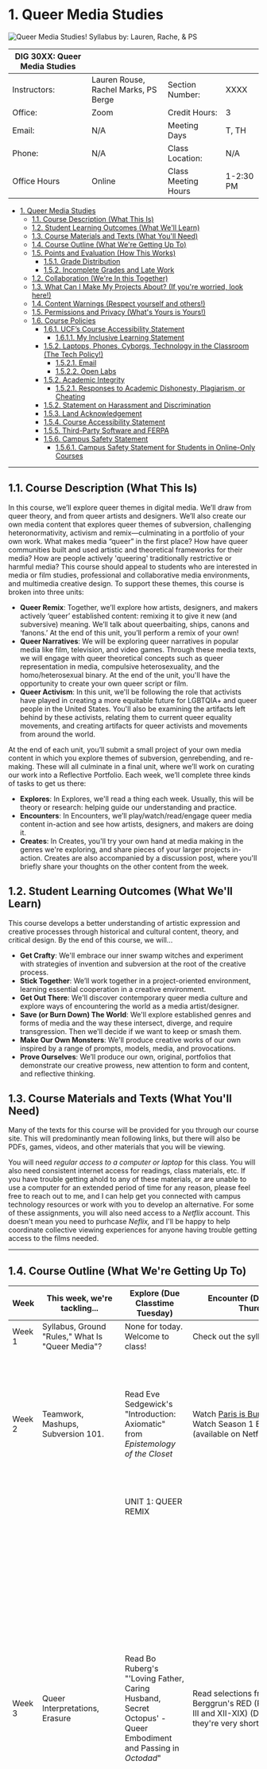 
# 1. Queer Media Studies

![Queer Media Studies! Syllabus by: Lauren, Rache, & PS](https://github.com/rouselaurenc/historysyllabus/blob/main/SyllabusBanner.png?raw=true  "Course Banner")

| DIG 30XX: Queer Media Studies |  |  |  |
|-|-|-|-|
| Instructors: | Lauren Rouse, Rachel Marks, PS Berge | Section Number: | XXXX |
| Office: | Zoom | Credit Hours: | 3 |
| Email: | N/A | Meeting Days | T, TH |
| Phone: | N/A | Class Location: | N/A |
| Office Hours | Online | Class Meeting Hours | 1-2:30 PM |

<!-- TOC -->

- [1. Queer Media Studies](#1-queer-media-studies)
  - [1.1. Course Description (What This Is)](#11-course-description-what-this-is)
  - [1.2. Student Learning Outcomes (What We'll Learn)](#12-student-learning-outcomes-what-well-learn)
  - [1.3. Course Materials and Texts (What You'll Need)](#13-course-materials-and-texts-what-youll-need)
  - [1.4. Course Outline (What We're Getting Up To)](#14-course-outline-what-were-getting-up-to)
  - [1.5. Points and Evaluation (How This Works)](#15-points-and-evaluation-how-this-works)
    - [1.5.1. Grade Distribution](#151-grade-distribution)
    - [1.5.2. Incomplete Grades and Late Work](#152-incomplete-grades-and-late-work)
  - [1.2. Collaboration (We're In this Together)](#12-collaboration-were-in-this-together)
  - [1.3. What Can I Make My Projects About? (If you're worried, look here!)](#13-what-can-i-make-my-projects-about-if-youre-worried-look-here)
  - [1.4. Content Warnings (Respect yourself and others!)](#14-content-warnings-respect-yourself-and-others)
  - [1.5. Permissions and Privacy (What's Yours is Yours!)](#15-permissions-and-privacy-whats-yours-is-yours)
  - [1.6. Course Policies](#16-course-policies)
    - [1.6.1. UCF’s Course Accessibility Statement](#161-ucfs-course-accessibility-statement)
      - [1.6.1.1. My Inclusive Learning Statement](#1611-my-inclusive-learning-statement)
    - [1.5.2. Laptops, Phones, Cyborgs, Technology in the Classroom (The Tech Policy!)](#152-laptops-phones-cyborgs-technology-in-the-classroom-the-tech-policy)
      - [1.5.2.1. Email](#1521-email)
      - [1.5.2.2. Open Labs](#1522-open-labs)
    - [1.5.2. Academic Integrity](#152-academic-integrity)
      - [1.5.2.1. Responses to Academic Dishonesty, Plagiarism, or Cheating](#1521-responses-to-academic-dishonesty-plagiarism-or-cheating)
    - [1.5.2. Statement on Harassment and Discrimination](#152-statement-on-harassment-and-discrimination)
    - [1.5.3. Land Acknowledgement](#153-land-acknowledgement)
    - [1.5.4. Course Accessibility Statement](#154-course-accessibility-statement)
    - [1.5.5. Third-Party Software and FERPA](#155-third-party-software-and-ferpa)
    - [1.5.6. Campus Safety Statement](#156-campus-safety-statement)
      - [1.5.6.1. Campus Safety Statement for Students in Online-Only Courses](#1561-campus-safety-statement-for-students-in-online-only-courses)

<!-- /TOC -->

-----

## 1.1. Course Description (What This Is)

In this course, we’ll explore queer themes in digital media. We’ll draw from queer theory, and from queer artists and designers. We’ll also create our own media content that explores queer themes of subversion, challenging heteronormativity, activism and remix—culminating in a portfolio of your own work. What makes media “queer” in the first place? How have queer communities built and used artistic and theoretical frameworks for their media? How are people actively 'queering' traditionally restrictive or harmful media? This course should appeal to students who are interested in media or film studies, professional and collaborative media environments, and multimedia creative design. To support these themes, this course is broken into three units:

- **Queer Remix**: Together, we’ll explore how artists, designers, and makers actively ‘queer’ established content: remixing it to give it new (and subversive) meaning. We’ll talk about queerbaiting, ships, canons and ‘fanons.’ At the end of this unit, you’ll perform a remix of your own!
- **Queer Narratives**: We will be exploring queer narratives in popular media like film, television, and video games. Through these media texts, we will engage with queer theoretical concepts such as queer representation in media, compulsive heterosexuality, and the homo/heterosexual binary. At the end of the unit, you'll have the opportunity to create your own queer script or film.
- **Queer Activism**: In this unit, we'll be following the role that activists have played in creating a more equitable future for LGBTQIA+ and queer people in the United States. You'll also be examining the artifacts left behind by these activists, relating them to current queer equality movements, and creating artifacts for  queer activists and movements from around the world.
  
At the end of each unit, you’ll submit a small project of your own media content in which you explore themes of subversion, genrebending, and re-making. These will all culminate in a final unit, where we’ll work on curating our work into a Reflective Portfolio. Each week, we’ll complete three kinds of tasks to get us there:

- **Explores**: In Explores, we'll read a thing each week. Usually, this will be theory or research: helping guide our understanding and practice.
- **Encounters**: In Encounters, we’ll play/watch/read/engage queer media content in-action and see how artists, designers, and makers are doing it.
- **Creates**: In Creates, you'll try your own hand at media making in the genres we're exploring, and share pieces of your larger projects in-action. Creates are also accompanied by a  discussion post, where you'll briefly share your thoughts on the other content from the week.

## 1.2. Student Learning Outcomes (What We'll Learn)

This course develops a better understanding of artistic expression and creative processes through historical and cultural content, theory, and critical design. By the end of this course, we will...

- **Get Crafty**: We'll embrace our inner swamp witches and experiment with strategies of invention and subversion at the root of the creative process.
- **Stick Together**: We’ll work together in a project-oriented environment, learning essential cooperation in a creative environment.
- **Get Out There**: We'll discover contemporary queer media culture and explore ways of encountering the world as a media artist/designer.
- **Save (or Burn Down) The World**: We'll explore established genres and forms of media and the way these intersect, diverge, and require transgression. Then we'll decide if we want to keep or smash them.
- **Make Our Own Monsters**: We'll produce creative works of our own inspired by a range of prompts, models, media, and provocations.
- **Prove Ourselves**: We’ll produce our own, original, portfolios that  demonstrate our creative prowess, new attention to form and content, and reflective thinking.

## 1.3. Course Materials and Texts (What You'll Need)

Many of the texts for this course will be provided for you through our course site. This will predominantly mean following links, but there will also be PDFs, games, videos, and other materials that you will be viewing.

You will need *regular access to a computer or laptop* for this class. You will also need consistent internet access for readings, class materials, etc. If you have trouble getting ahold to any of these materials, or are unable to use a computer for an extended period of time for any reason, please feel free to reach out to me, and I can help get you connected with campus technology resources or work with you to develop an alternative. For some of these assignments, you will also need access to a *Netflix* account. This doesn't mean you need to purhcase *Neflix,* and I'll be happy to help coordinate collective viewing experiences for anyone having trouble getting access to the films needed.

-----

## 1.4. Course Outline (What We're Getting Up To)

| Week | This week, we're tackling... | Explore (Due Classtime Tuesday) | Encounter (Due Classtime Thurdsay) | Create (Due 11:59pm Sunday) |
|-|-|-|-|-|
| Week 1 | Syllabus, Ground "Rules," What Is "Queer Media"? | None for today. Welcome to class! | Check out the syllabus! :) | Introduce yourself on the class forum. |
| Week 2 | Teamwork, Mashups, Subversion 101. | Read Eve Sedgewick's "Introduction: Axiomatic" from *Epistemology of the Closet* | Watch [Paris is Burning](https://www.youtube.com/watch?v=9LUH8sRwzBs)<br/> Watch Season 1 Episode 1 of Pose (available on Netflix) | **Discuss:** First, share your own explanation of one of Sedgwick’s seven axioms based on our discussion in class and your own understanding of them. Then, include a practical example of that axiom based on the depictions of queer communities and ball culture in either *Paris is Burning* or *Pose.* </br>**Create:** Connect with your new team members. You'll be working together over the course of the semester to collaborate and share your work. For now, come up with a team name, and post it and your mashup-image below! |
|  |  | UNIT 1: QUEER REMIX |  |  |
| Week 3 | Queer Interpretations, Erasure | Read Bo Ruberg's "'Loving Father, Caring Husband, Secret Octopus' - Queer Embodiment and Passing in *Octodad*" | Read selections from Chase Berggrun's RED (PDF) (Chapters I-III and XII-XIX) (Don't worry, they're very short). | **Discuss**: Both works for this week engage thinking about 'queer readings' of works that aren't expressly queer or may have even contain homophophobic and transphobic themes. Ruberg challenges us by performing a queer reading on a surprising subject, *Octodad*. And Chase Berggrun performs an erasure in order to build new layers of personal meaning onto a classic text. In a short post, share your thoughts about how these works challenge/change/re(f)use the meanings of the original. Where have you seen these kinds of ‘reimaginings’ before? If you happen to be familiar with either source, what do you think about Ruberg or Berggrun’s response? If you’re not familiar, how do you see them making it their own? </br>**Create**: This week, you’ll be performing an erasure of your own, our first foray into ‘remix.’ The source of the original text can be anything (though you may find it easier if you can copy the words directly—although editing a photo is perfectly fine, and sometimes more powerful). You might look at: birth certificates, leasing documents, postcards, webpages, news articles, text messages, social media profiles. Nothing more than 300 words or so. Copy out words (whole words or parts of them) and—keeping them in order—write something that gives it new meaning. If you are working with images, use our Image Toolkit to help you. In the end, you decide how much you want it to relate to its source material but do tell us what the source for your erasure was. |
| Week 4 | Queerbaiting & Reclaiming, Working with Images | Read "Between text, paratext, and context: Queerbaiting and the contemporary media landscape" in Transformative Works and Culture | Read "Queer video remix and LGBTQ online communities in" Transformative Works and Culture | **Discuss**: This week, we’ll be thinking about our own remix projects. We’ve looked at queerbaiting, and examples of remix, but in the next two weeks we’ll turn to thinking about how we want to ‘hack’ media narratives ourselves.  After reading the Remix Project assignment sheet, share a brief proposal for your media project. It’s okay if it’s a little open ended at this stage, but be sure to consider: 1) What you want to use as a source for your project. It can be a single source that you’re cutting/dubbing/altering, or it can be a mashup. 2) What ideas are you hoping to challenge/illuminate/transgress/repurpose from the source? 3) What do you want to express through this remix?   </br>**Create**: Using our Video Toolkit, and the tricks we’ve learned in class, submit your own Video Haiku project. This video should be no more than 30 seconds long, and can either include: 1) a video with new audio dubbed over it. 2) A cut between two separate clips. 3) A short mashup of visual clips over music. Once you’re done, upload your Haiku with a title, and 1-sentence description below. |
| Week 5 | Hacking Structures, Breaking Rules, Working with Audio/Video | Read "Queer Gaming: Gaming, Hacking, and Going Turbo" by Jack Halberstam from Queer Game Studies (PDF) | Play Porpentine Charity Heartscape's game "Foldscape" <https://porpentine.itch.io/foldscape> and at any one of her other games: <http://slimedaughter.com/games/>. | **Discuss**: This week, we’ve looked at how queer media often subverts conventional structures. With this in mind, think about what kind of structures you’re working with in your Remix project. What kind of expectations will your audience have, given the form? Which of these expectations do you want to break deliberately, and why? Share in a short post how you plan to engage / subvert these structures. </br>**Create**: Share an update of your Remix Project so far. You might include a screenshot, a short snippet, a storyboard, a clip or two, art-in-progress, whatever you have at this point, as well as one or two questions that you’re thinking about moving forward. |
| Week 6 | Remix Project Week! | Bring to class one example of a "reclaiming": Fiction, art, image, video, hashtags—something that remakes the original in a subversive way. | Bring to class a working prototype of your Remix Project to share with your teams. | **Remix Project Due by 11:59PM!**<br>Good luck! :D |
|  |  | UNIT 2: QUEER NARRATIVES |  |  |
| Week 7 | Queer Video Games: the Importance of Queer Representation| Read "Putting the Gay in Games: Cultural Production and GLBT Content in Video Games" by Adrienne Shaw | Play The Fullbright Company's *Gone Home* (available on Steam) | **Discuss:** Critically engage Gone Home’s depiction of a queer narrative by connecting your  impressions of the game with Shaw’s critique of GLBT representation in video games. <br/> **Create:** Select, briefly describe, and analyze your own example of queer representation in popular media (TV, film, or video games). How does the text represent its queer characters, and what are the some affordances and/or drawbacks of how that queer narrative is presented? |
| Week 8 | Queer Film: Heteronormativity, Masculinity, and Race | Read C.J. Pascoe's *Dude You're a Fag: Masculinity and Sexuality in High School* Chapter 4 (PDF) | Watch Barry Jenkins' *Moonlight* (currently available on Netflix) | **Discuss:** How does Pascoe’s concept of “compulsive heterosexuality” apply to Chiron’s story in Moonlight? What aspects of Chiron’s identity (race, gender, sexuality) are impacted by his adolescent upbringing, and the expectations of masculinity in his community? <br/> **Create:** Submit a short description of the story for your queer film script or short film, including which format you will choose and what impact you hope your film will make. |
| Week 9 | Queer Television: Pan/Bisexuality and the Homo/Heterosexual Binary | Read Maria San Filippo's *The B Word* Epilogue and Introduction | Watch Schitt's Creek Season 1 Episode 10 "Honeymoon" and Season 5 Episode 11 "Meet the Parents" (currently available on Netflix) | **Discuss:** In what ways does David’s pansexual identity in Schitt’s Creek “subvert, or ‘unthink’ monosexuality” (San Filippo 18)? In what ways might Patrick’s reluctance to come out be reflective of the monosexual and heterosexual assumptions that San Filippo discusses? <br/> **Create:** Share the first scene of your short film script or footage, and give us a "check-in" on your progress |
| Week 10 | Queer Short Film Project Week! | Watch the short film "Listen" available on Vimeo | Bring a rough draft of your script or an early edit of your film | **Queer Narrative Project due by 11:59 PM**. You've got this! |
|  |  | UNIT 3: QUEER ACTIVISM |  |  |
| Week 11 | Beyond the Hetero/Homosexual Binary | Read ["Punks, Bulldaggers, and Welfare Queens: The Radical Potential of Queer Politics?"](https://doi.org/10.1215/10642684-3-4-437) by Cathy J. Cohen and "Captialism and Gay Identity" by John D'Emilio | Watch *Pride* (2014 film); available on Amazon Prime or YouTube | **Discuss**: Research a queer activist (doesn't have to be a US activist or within the last 100 years). Why did you choose them? What is inspirational about their activism? How has their work persisted to today's queer activism? <br> **Create**: Make a small bio for the activist (like one you might find on a professional website). </br> |
| Week 12 | The AIDS Epidemic | Read "Critical Investments: AIDS, Christopher Reeve, and Queer/Disability Studies" by Robert McRuer and "Portraits of People with AIDS" from *Melancholia and Moralism: Essays on AIDS and Queer Politics* by Douglas Crimp | Watch *How to Survive a Plague* (2014 film); available on Amazon and view the [Interactive AIDS Quilt](https://www.aidsmemorial.org/interactive-aids-quilt) | **Discuss**: Consider the ways in which the COVID-19 pandemic and AIDS were covered by the media; how were these two epidemics treated similarly/differently?  Think about the similarlities and differences in how each has affect the queer community. Then, think about the artifacts that we have left over from the AIDS epidemic; how might the ones from the COVID-19 pandemic be similar? <br> **Create**: Compose a twitter thread addressing the similarities/differences between the media/social media coverage of the AIDS epidemic and the COVID-19 pandemic. </br> |
| Week 13 | The People of Color Who Built this Movement | Read ["The Combahee River Collective Statement"](https://www.blackpast.org/african-american-history/combahee-river-collective-statement-1977/) and “La Güera" by Cherríe Moraga, "The Master's Tools will Never Dismantle the Master's House" by Audre Lorde, and "Revolution: It's Not Neat or Pretty or Quick" by Pat Parker from *This Bridge Called My Back: Writings By Radical Women of Color* | Watch *The Death and Life of Marsha P. Johnson*; found on Netflix; and [*Kai Shappley: A Trans Girl Growing Up In Texas*]( https://www.them.us/video/watch/kai-shappley-a-trans-girl-growing-up-in-texas) | **Discuss**: Current debates in queer activism including bathroom bills, gay marraige and adoption, and high rates of violence against trans women of color. Consider the intersections of race, gender, class, and socioeconimic status. <br> **Create**: Think about the historical artifacts that we've been working with in class; how might these artifacts compose a collection about queer activism? Begin brainstorming ideas for your creative project. </br> |
| Week 14 | History in the Present | Read ["Old Objects, new media: Historical collections, digitization, and affect"](https://journals.sagepub.com/doi/10.1177/1359183512453534) by Jenny Newell and two current news articles about queer activism. You can also view a Ted Talk/news segment, listen to a podcast, or read poetry/fictional works about the current event. | Bring a draft of your Activism project to class. We'll share where we're at and get pointers from classmates.|**Queer Activism Project due by 11:59 PM**<br>We're almost there!|
|Week 15 | Reflective Portfolio| Workshop Day: Bring your 3 unit projects to class, along with some initial ideas for your reflective portfolio. | Showcase: Bring an early draft of your Reflective Portfolio to share with the class, and get some feedback from your peers |
|Week 16 | Reflective Portfolio Cont.| NO CLASS: Use this week to work on your Reflective Portfolios | NO CLASS: Use this week to work on your Reflective Portfolios | **The Final Portfolio is due during our final exam period!** Reach out to me and your group mates if you need additional help! |

-----

## 1.5. Points and Evaluation (How This Works)

This class uses a point-based grading system that is seperate from its system for feedback. This is so that you can comfortably experiment with strategies and ideas in a risk-free environment.

What this means is **as long as you complete the basic requirements laid out for each assignment, you will receive the full points possible.** However, I will be providing you detailed qualitative feedback on your analyses and your projects based on the goals that you communicate in your proposals. This feedback, however, will not result in lost points.

Otherwise, points will be used to determine your final grade according to the following:

| Assignment | Point Value |
|-|-|
| Creates (12 total, 2.5 Points Each) | 25 (30 possible) |
| Remix Project | 5 Points |
| Narrative Project | 10 Points |
| Activism Project | 10 Points |
| Final Reflective Portfolio | 50 Points |
| **TOTAL** | **100 Points** |

Note that you are only expected to *complete 10 of the twelve* Creates, though you can complete all of them for extra credit.

**Remix Project (5 points):** The remix project will invite you to take all our musings about hacking, reimagining, and repurposing narratives and structures to make new ones! For this project, you'll become familiar with one of the media toolkits for this course to create: 1) audio remixes (Mashup of songs and sounds, a dubbing, original musical cover, etc.) 2) visual remixes (edited photos, erasures, superimpositions, etc.) 3) video remixes (fancuts, video haikus, mashups, fake trailers, etc.). Your goal for this project is to explore themes you want to express, and get familiar with the digital tools you most want to learn. Your Remix Project should consist of *either*: a small collection of 2-5 smaller works (single image edits, short audio clips, 30 second videos, etc.) or a single, longer work (something involving original art or recording, a longer video or audio remix). There's a lot of freedom here, but you'll be proposing your idea early in the unit, and getting feedback from your peers and me to help shape your explorations.

**Narrative Project (10 points):** You will create either a brief script for a short film, or shoot your own video, that tells an original story with queer characters or themes. This narrative should both be personally impactful to you and should engage with the ideas and issues surrounding queer representation in media that we explored in the unit.  

**Activism Project (10 points):** For this project, I want you to consider all of the artifacts that we've viewed, from the documentary films, to the interactive AIDS quilt, to various art and music tributes to LGBTQ+ activism. This project will have you create an artifact on a activist or movement from queer history. These artifacts do not have to be traditional museum like artifacts; do not let that limit you. You can create social media accounts, websites or blogs, art pieces, interactive media pieces, etc. to inform a viewer about the activist or movement that you've chosen. You can engage with movements outside of the United States as well.

The **Final Reflective Portfolio (25 points)** will include revisions of your other projects, as well as a critical reflection. This reflection can either be theoretical (discussing how your portfolio is operating within a theoretical understanding of Queer Media) or artistic (exploring your own position or growth as a media artist and designer).

There will be opportunities to earn extra points on the unit projects and final portfolio, for work that goes above and beyond. There is unlikely to be extra credit in additional assignments.

### 1.5.1. Grade Distribution

Point totals will be distributed through Canvas. Final point totals will be calculated according to the above table. Each point is a grade-point percentage (so a final score of 98 will mean a grade total of 98%). Additional feedback will be given in the forms of individualized notes and comments. This feedback is for you to build your portfolio and explore your media theory and practice, and will not be held against your numeric grade.

### 1.5.2. Incomplete Grades and Late Work

Late work is accepted as long as it submitted within 1 week of the original deadline, or with instructor approval. Any extensions that have been asked for **24 hours** ahead of the deadline of a project or assignment will be granted. The Final Reflective Portfolio, however, must be submitted on time. Be wary that leaving assignments to run past their deadline can make it harder to stay on course; communicate with me if you are having difficulties meeting the required deadlines.

You will not earn points for assignments that are left unsubmitted at the end of the semester.

## 1.2. Collaboration (We're In this Together)

> As a wise meme once said: I want my groupmates to attend my funeral, so that they can let me down one last time.

This class will involve a significant amount of group-work (and group-play!) as the semester unfolds. You will be sharing your work, ideas, projects, gossip, etc.—and learning to work in a community is a crucial part of the media world. For this class, you and several other students will be grouped into teams. Each of you will have a role in this team, and you’ll often work on assignments, projects, and workshops together.

In the event of any difficulty or breakdowns in communication amongst team members, let me know immediately, and I will assist your group a team meeting. During this meeting and we will write up a Group Contract together that clarifies expectations amongst group members (and specifies consequences). This will be decided by the team members, and then signed into syllabus law. I will then enforce the contract your team has established.

## 1.3. What Can I Make My Projects About? (If you're worried, look here!)

You are encouraged to produce media about anything you want to! There are, however, a few limitations and boundaries I want to establish:

1. I do request that you adhere to the policy on content warnings. (See below.)

2. Please do not, under any circumstances, write about or make references to any other person in this class without their express and documented consent. (That does include me. 😊)

If you are making stuff about other people who are not in this class, but who are (1) real and (2) living, for the sake of this class, you do not need to seek their permission. However, you may choose to anonymize them (different names, initials, etc.), or to fictionalize pertinent identifying details. If you decide to publish the work, however, it is usually appropriate to seek their consent as well. (n.b.: This does not necessarily mean that you are obligated to show those people your work, although depending on the content of your piece, that may also be warranted).

If you have any concerns, please don’t hesitate to bring it up in class or reach out to me.

## 1.4. Content Warnings (Respect yourself and others!)

Media projects are inherently personal endeavors. This is an excellent and necessary thing; it also spawns some ethical difficulties unique to the field, many of which will rear their heads during the course of this semester.

We will be reading/viewing things that you may find personally offensive or discomfiting. Sometimes work we are examining for class might make you uncomfortable; sometimes work produced by your classmates might have that same effect. There are some things we’ll be examining that even make me a bit uncomfortable! You are not required to like everything. Far from it. You will learn plenty by hating some of the things in this class. What I ask, however, is that you approach the work respectfully, and with the question of “what can I take away from this? What can I steal and use?”

**Content Warnings on class works**: With that said, every work that I will give or assign you in this class is clearly labelled with content warnings, to specify potentially triggering or disturbing content. You can trust your own feelings about whether or not this will be material you can handle—all I ask is that you be true to yourself, andjust let  me know if you need to excuse yourself from a discussion or activity as a result.

**Content Warnings on your projects:** Some of you may choose to write about things that are difficult, personal, violent, or disturbing. You are allowed to create meida these things! The only rule is that if you are including content that may evoke a potentially traumatic reaction in a viewer (and bear in mind, we cannot know our audience's reactions—we can only guess), that you clearly label this with a content warning at the top of the document or piece.

*Examples of content warnings:*
• Contains extensive profanity, or racial slurs, etc.
• Contains violence, body-horror, sexual assault, physical or verbal abuse, suicide, or other triggering experiences.
• Contains racism, misogyny, ableism, homophobia, etc.
• Contains horror (and remember some people are easily scared), sexual material, or animal cruelty.

Remember, content warnings are not ‘apologies.’ They are a kindness to your audience, whose personal experiences we cannot anticipate. You don’t want to ruin someone’s day by accidentally bringing up a host of traumas; and this is how we avoid that.

## 1.5. Permissions and Privacy (What's Yours is Yours!)

Whether you think about it this way or not, over the course of this semester you will be making art. This art belongs to you—not the school, not me, not anyone else. As a result of this, I will often advise you about the best ways to keep your work as private or publicly-available as you want. With that being said: please be aware that if you put work, which you may decide to publish some day in the future, onto a public website, some journals and publishers will consider that “self-publication.”

Over the course of this class, I will provide you guidance on how to keep your content accessible within the dynamics of our class without making it publicaly visible. If you put your content on any other site, or choose not to use our course login, you will be responsible for managing the privacy of your own work.

*As a result, it is expected that you keep your peers’ work off of any public spaces without consulting them first, and take consideration before publicizing your work digitally*. We will discuss this more as the semester goes on.

Finally, you will have total privacy control over the content you make in this course. You can, at any time, revoke or grant viewership permissions. My only request is that you make the required content visible to me, and your group mates (where required). Otherwise, you don’t have to share anything you don’t want to. After the semester is over (and final grades are posted), you will be welcome to remove the site at your leisure.

**Finally, if you make something that you later decide you are uncomfortable sharing with the class or your peers, just come talk to me—we will work it out.**

-----

## 1.6. Course Policies

### 1.6.1. UCF’s Course Accessibility Statement

The University of Central Florida is committed to providing access and inclusion for all persons with disabilities. This syllabus is available in alternate formats upon request. Students with disabilities who need specific access in this course, such as accommodations, should contact the professor as soon as possible to discuss various access options. Students may also connect with Student Accessibility Services (Ferrell Commons, 7F, Room 185, sas@ucf.edu, phone (407) 823-2371). Through Student Accessibility Services, a Course Accessibility Letter may be created and sent to professors, which informs faculty of potential access and accommodations.

#### 1.6.1.1. My Inclusive Learning Statement

No two people learn exactly the same way. If you find that the materials are difficult for you to absorb, don’t assume right away that you don’t understand the material! Perhaps you prefer to process information through speaking or listening, but all I am providing are written handouts, making it difficult for you to process. If there are aspects of the design, instruction, and/or experiences within this course that result in barriers to your inclusion or accurate assessment of achievement, please notify me as soon as possible.

Disabilities are visible and invisible, documented and undocumented: I do not distinguish between these designations. If you have a disability, or think you may have a disability, I encourage you to speak with me as soon as you can about your learning needs and how I can best accommodate them, and/or contact Student Accessibility Services (SAS) [see contact information above].

I do not require documentation for accessibility in my classroom. If you have learning needs from me that I'm not meeting, you can come tell me. You may contact SAS without notifying me if you wish; you may also speak with me without contacting SAS at all.

### 1.5.2. Laptops, Phones, Cyborgs, Technology in the Classroom (The Tech Policy!)

Given that this is a media course, it will often be necessary that we have access to laptops/internet-capable-technology for composing, viewing materials, and working in groups. The use of electronic devices will be permitted generously.

I do request, however that your phone be put on silent and put away unless it is being used for class purposes. Otherwise, I ask that you generally honor the “3 second rule” (you may quickly check your phone, reply to a quick message and such, but then please return it to your pocket/desk/bag). If there is an emergency and you need to use your phone or be “on-call,” just let me know. Use of laptops in class should be focused on classroom materials and at appropriate times.

#### 1.5.2.1. Email

The best way to contact me is through Webcourses messaging. Please allow at least **24 hours** for an email response from me during the week (Monday through Thursday), and at least **48 hours** for an email response over the weekend (Friday-Sunday). It is a policy of the University of Central Florida that all students are required to have and maintain a Knight's email address. All students are required to provide the instructor with their Knight's email address and use this address for all class communication. No other email address will be recognized by the instructor for communications.

#### 1.5.2.2. Open Labs

This course requires lab work utilizing specialized software and equipment. If you find yourself needing additional time to work on your assignments, SVAD has several labs available for students to work outside of class or lab hours. The lab schedule is available and will be distributed and is also on the individual lab room doors.  Open labs are available in the VAB building, OTC 500 bldg and the Student Union.

### 1.5.2. Academic Integrity

Students should familiarize themselves with UCF’s Rules of Conduct at <https://scai.sdes.ucf.edu/student-rules-of-conduct/>. According to Section 1, “Academic Misconduct,” students are prohibited from engaging in

1. Unauthorized assistance: Using or attempting to use unauthorized materials, information or study aids in any academic exercise unless specifically authorized by the instructor of record. The unauthorized possession of examination or course-related material also constitutes cheating.
2. Communication to another through written, visual, electronic, or oral means: The presentation of material which has not been studied or learned, but rather was obtained through someone else’s efforts and used as part of an examination, course assignment, or project.
3. Commercial Use of Academic Material: Selling of course material to another person, student, and/or uploading course material to a third-party vendor without authorization or without the express written permission of the university and the instructor. Course materials include but are not limited to class notes, Instructor’s PowerPoints, course syllabi, tests, quizzes, labs, instruction sheets, homework, study guides, handouts, etc.
4. Falsifying or misrepresenting the student’s own academic work.
5. Plagiarism: Using or appropriating another’s work without any indication of the source, thereby attempting to convey the impression that such work is the student’s own.
6. Multiple Submissions: Submitting the same academic work for credit more than once without the express written permission of the instructor.
7. Helping another violate academic behavior standards.
8. Soliciting assistance with academic coursework and/or degree requirements.

#### 1.5.2.1. Responses to Academic Dishonesty, Plagiarism, or Cheating

Students should also familiarize themselves with the procedures for academic misconduct in UCF’s student handbook, The Golden Rule <https://goldenrule.sdes.ucf.edu/>. UCF faculty members have a responsibility for students’ education and the value of a UCF degree, and so seek to prevent unethical behavior and respond to academic misconduct when necessary. Penalties for violating rules, policies, and instructions within this course can range from a zero on the exercise to an “F” letter grade in the course. In addition, an Academic Misconduct report could be filed with the Office of Student Conduct, which could lead to disciplinary warning, disciplinary probation, or deferred suspension or separation from the University through suspension, dismissal, or expulsion with the addition of a “Z” designation on one’s transcript.

Being found in violation of academic conduct standards could result in a student having to disclose such behavior on a graduate school application, being removed from a leadership position within a student organization, the recipient of scholarships, participation in University activities such as study abroad, internships, etc.

Let’s avoid all of this by demonstrating values of honesty, trust, and integrity. No grade is worth compromising your integrity and moving your moral compass. Stay true to doing the right thing: take the zero, not a shortcut.

### 1.5.2. Statement on Harassment and Discrimination

I will not allow any form of harassment, or discrimination based on race, religion, gender identity, pronouns, sexual orientation, ability, etc. in any course assignments, discussions, or messages. If you or a classmate is experiencing harassment or discrimination in any form from another student or university employee, please reach out to me and I will provide any assistance that I can. For UCF’s policies on harassment and discrimination, see the Let's Be Clear website.

### 1.5.3. Land Acknowledgement

We acknowledge, with respect, that the land we are on today is the traditional and ancestral homelands of the Seminole, Miccosukee, Timucua, and numerous other Native tribes. We also acknowledge the manipulation, coercion, and violence enacted against these nations, including the Treaties of Moultrie Creek, Payne’s Landing, and Pensacola, which now afford us access to the land, water, and air of these Nations’ traditional homelands. We recognize the violent past and dire, ongoing costs to Native Nations and peoples on whose land this university -- now a place of learning and socialization -- was built upon. We recognize the Indigenous peoples as original stewards of this land and all the relatives within it.

We understand that acknolwedgement is not enough and that we, as a course community, as a department, and as an institution, should actively work towards decolonization and the return of Native lands to Native peoples. This acknowledgement acts as a conversation starter, one that needs to be had in this country where so many Native lives have been lost to a inhospitable government and its people, and that only through action, and not just words in fancy statements, will we be able to truly honor the Native people and their land.

### 1.5.4. Course Accessibility Statement

The University of Central Florida is committed to providing access and inclusion for all persons with disabilities. Students with disabilities who need access to course content due to course design limitations should contact the professor as soon as possible. Students should also connect with Student Accessibility Services (SAS) <http://sas.sdes.ucf.edu/> (Ferrell Commons 185, sas@ucf.edu, phone 407-823-2371). For students connected with SAS, a Course Accessibility Letter may be created and sent to professors, which informs faculty of potential course access and accommodations that might be necessary and reasonable. Determining reasonable access and accommodations requires consideration of the course design, course learning objectives and the individual academic and course barriers experienced by the student. Further conversation with SAS, faculty and the student may be warranted to ensure an accessible course experience.

### 1.5.5. Third-Party Software and FERPA

During this course you might have the opportunity to use public online services and/or software applications sometimes called third-party software such as a blog or wiki. While some of these could be required assignments, you need not make any personally identifying information on a public site. Do not post or provide any private information about yourself or your classmates. Where appropriate you may use a pseudonym or nickname. Some written assignments posted publicly may require personal reflection/comments, but the assignments will not require you to disclose any personally identity-sensitive information. If you have any concerns about this, please contact your instructor.

If you are a UCF Online student, please consult the UCF Online Student Guidelines for more information about your access to non-academic services.

### 1.5.6. Campus Safety Statement

Emergencies on campus are rare, but if one should arise during class, everyone needs to work together. Students should be aware of their surroundings and familiar with some basic safety and security concepts.

- In case of an emergency, dial 911 for assistance.
- Every UCF classroom contains an emergency procedure guide posted on a wall near the door. Students should make a note of the guide’s physical location and review the online version at <http://emergency.ucf.edu/emergency_guide.html>.
Students should know the evacuation routes from each of their classrooms and have a plan for finding safety in case of an emergency.
- If there is a medical emergency during class, students may need to access a first-aid kit or AED (Automated External Defibrillator). To learn where those are located, see <https://ehs.ucf.edu/automated-external-defibrillator-aed-locations>.
- To stay informed about emergency situations, students can sign up to receive UCF text alerts by going to <https://my.ucf.edu> and logging in. Click on “Student Self Service” located on the left side of the screen in the toolbar, scroll down to the blue “Personal Information” heading on the Student Center screen, click on “UCF Alert”, fill out the information, including e-mail address, cell phone number, and cell phone provider, click “Apply” to save the changes, and then click “OK.”
- Students with special needs related to emergency situations should speak with their instructors outside of class.
- To learn about how to manage an active-shooter situation on campus or elsewhere, consider viewing this video (<https://youtu.be/NIKYajEx4pk>).

#### 1.5.6.1. Campus Safety Statement for Students in Online-Only Courses

Though most emergency situations are primarily relevant to courses that meet in person, such incidents can also impact online students, either when they are on or near campus to participate in other courses or activities or when their course work is affected by off-campus emergencies. The following policies apply to courses in online modalities.

- To stay informed about emergency situations, students can sign up to receive UCF text alerts by going to <https://my.ucf.edu> and logging in. Click on “Student Self Service” located on the left side of the screen in the toolbar, scroll down to the blue “Personal Information” heading on the Student Center screen, click on “UCF Alert”, fill out the information, including e-mail address, cell phone number, and cell phone provider, click “Apply” to save the changes, and then click “OK.”
- Students with special needs related to emergency situations should speak with their instructors outside of class.

**Deployed Active Military Students:** Students who are deployed active duty military and/or National Guard personnel and require accommodation should contact their instructors as soon as possible after the semester begins and/or after they receive notification of deployment to make related arrangements.

**Make-Up Assignments for Authorized University Events or Co-curricular Activities:** Students who represent the university in an authorized event or activity (for example, student-athletes) and who are unable to meet a course deadline due to a conflict with that event must provide the instructor with documentation in advance to arrange a make-up. No penalty will be applied. For more information, see the UCF policy at <https://policies.ucf.edu/documents/4-401.pdf>

**Religious Observances**: Students must notify their instructor in advance if they intend to miss class for a religious observance. For more information, see the UCF policy at <http://regulations.ucf.edu/chapter5/documents/5.020ReligiousObservancesFINALJan19.pdf>.

**University-Wide Face Covering Policy for Common Spaces and Face-to-Face Classes**: To protect members of our community, everyone is required to wear a facial covering inside all common spaces including classrooms <https://policies.ucf.edu/documents/PolicyEmergencyCOVIDReturnPolicy.pdf>. Students who choose not to wear facial coverings will be asked to leave the classroom by the instructor. If they refuse to leave the classroom or put on a facial covering, they may be considered disruptive (please see the Golden Rule for student behavior expectations). Faculty have the right to cancel class if the safety and well-being of class members are in jeopardy. Students will be responsible for the material that would have been covered in class as provided by the instructor.

**Notifications in Case of Changes to Course Modality**: Depending on the course of the pandemic during the semester, the university may make changes to the way classes are offered. If that happens, please look for announcements or messages in Webcourses@UCF or Knights email about changes specific to this course.

**COVID-19 and Illness Notification**: Students who believe they may have a COVID-19 diagnosis should contact UCF Student Health Services (407-823-2509) so proper contact tracing procedures can take place.

Students should not come to campus if they are ill, are experiencing any symptoms of COVID-19, have tested positive for COVID, or if anyone living in their residence has tested positive or is sick with COVID-19 symptoms. CDC guidance for COVID-19 symptoms is located here: <https://www.cdc.gov/coronavirus/2019-ncov/symptoms-testing/symptoms.html>

Students should contact their instructor(s) as soon as possible if they miss class for any illness reason to discuss reasonable adjustments that might need to be made. When possible, students should contact their instructor(s) before missing class.

**In Case of Faculty Illness**: If the instructor falls ill during the semester, there may be changes to this course, including having a backup instructor take over the course. Please look for announcements or mail in Webcourses@UCF or Knights email for any alterations to this course.

**Course Accessibility and Disability COVID-19 Supplemental Statement**: Accommodations may need to be added or adjusted should this course shift from an on-campus to a remote format. Students with disabilities should speak with their instructor and should contact sas@ucf.edu to discuss specific accommodations for this or other courses.
